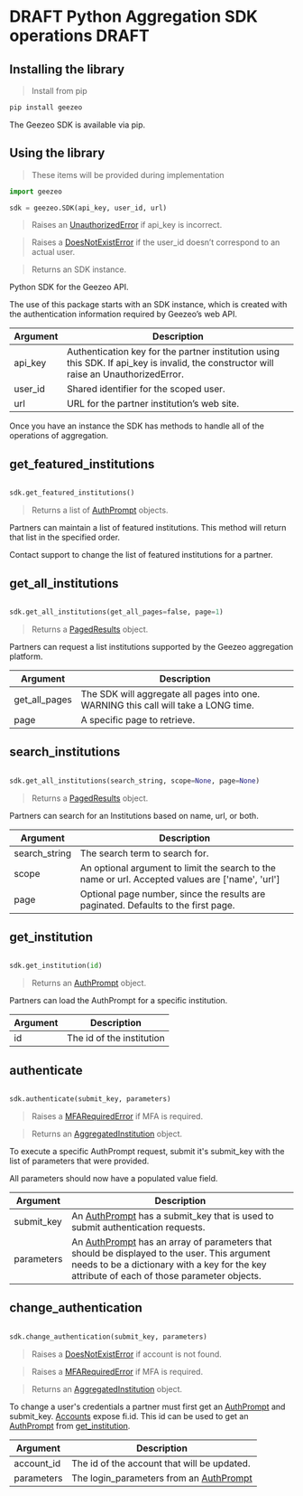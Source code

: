 # DRAFT Python Aggregation SDK operations DRAFT

## Installing the library

> Install from pip

```python
pip install geezeo
```

The Geezeo SDK is available via pip. 

## Using the library

> These items will be provided during implementation

```python
import geezeo

sdk = geezeo.SDK(api_key, user_id, url)
```

> Raises an [UnauthorizedError](#unauthorizederror) if api_key is incorrect.
 
> Raises a [DoesNotExistError](#doesnotexisterror) if the user_id doesn’t correspond to an actual user.

> Returns an SDK instance. 


Python SDK for the Geezeo API.

The use of this package starts with an SDK instance, which is created with the authentication information required by Geezeo’s web API.


| Argument | Description |
| -------- | ----------- |
| api_key  | Authentication key for the partner institution using this SDK. If api_key is invalid, the constructor will raise an UnauthorizedError. |
| user_id  | Shared identifier for the scoped user.|
| url      | URL for the partner institution’s web site. |


Once you have an instance the SDK has methods to handle all of the operations of aggregation.


## get_featured_institutions


```python

sdk.get_featured_institutions()

```

> Returns a list of [AuthPrompt](#authprompt) objects.

Partners can maintain a list of featured institutions. This method will return that list in the specified order.

Contact support to change the list of featured institutions for a partner.

## get_all_institutions

```python

sdk.get_all_institutions(get_all_pages=false, page=1)

```

> Returns a [PagedResults](#pagedresults) object.

Partners can request a list institutions supported by the Geezeo aggregation platform.

| Argument | Description |
| -------- | ----------- |
| get_all_pages | The SDK will aggregate all pages into one. WARNING this call will take a LONG time. |
| page | A specific page to retrieve.|



## search_institutions

```python

sdk.get_all_institutions(search_string, scope=None, page=None)

```

> Returns a [PagedResults](#pagedresults) object.

Partners can search for an Institutions based on name, url, or both.

| Argument | Description |
| -------- | ----------- |
| search_string | The search term to search for. |
| scope | An optional argument to limit the search to the name or url. Accepted values are ['name', 'url']|
| page | Optional page number, since the results are paginated. Defaults to the first page. |


## get_institution

```python

sdk.get_institution(id)

```

> Returns an [AuthPrompt](#authprompt) object.

Partners can load the AuthPrompt for a specific institution.

| Argument | Description |
| -------- | ----------- |
| id | The id of the institution |

## authenticate

```python

sdk.authenticate(submit_key, parameters)

```

> Raises a [MFARequiredError](#mfarequirederror) if MFA is required.

> Returns an [AggregatedInstitution](#aggregatedinstitution) object.


To execute a specific AuthPrompt request, submit it's submit_key with the list of parameters that were provided.

All parameters should now have a populated value field.

| Argument | Description |
| -------- | ----------- |
| submit_key | An [AuthPrompt](#authprompt) has a submit_key that is used to submit authentication requests.|
| parameters | An [AuthPrompt](#authprompt) has an array of parameters that should be displayed to the user. This argument needs to be a dictionary with a key for the key attribute of each of those parameter objects. |


## change_authentication

```python

sdk.change_authentication(submit_key, parameters)

```

> Raises a [DoesNotExistError](#doesnotexisterror) if account is not found.

> Raises a [MFARequiredError](#mfarequirederror) if MFA is required.

> Returns an [AggregatedInstitution](#aggregatedinstitution) object.


To change a user's credentials a partner must first get an [AuthPrompt](#authprompt) and submit_key. [Accounts](#accounts) expose fi.id. This id can be used to get an [AuthPrompt](#authprompt) from [get_institution](#get_institution). 



| Argument | Description |
| -------- | ----------- |
| account_id | The id of the account that will be updated.|
| parameters | The login_parameters from an [AuthPrompt](#authprompt)|
